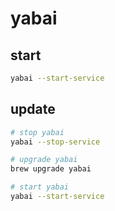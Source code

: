 # yabai

## start
```sh
yabai --start-service
```

## update
```sh
# stop yabai
yabai --stop-service

# upgrade yabai
brew upgrade yabai

# start yabai
yabai --start-service
```
